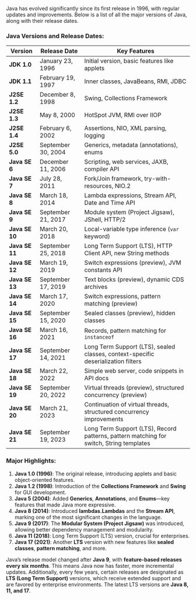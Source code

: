 Java has evolved significantly since its first release in 1996, with regular updates and improvements. Below is a list of all the major versions of Java, along with their release dates.

### **Java Versions and Release Dates:**

| **Version**  | **Release Date**          | **Key Features**                                |
|--------------|---------------------------|-------------------------------------------------|
| **JDK 1.0**  | January 23, 1996           | Initial version, basic features like applets    |
| **JDK 1.1**  | February 19, 1997          | Inner classes, JavaBeans, RMI, JDBC             |
| **J2SE 1.2** | December 8, 1998           | Swing, Collections Framework                    |
| **J2SE 1.3** | May 8, 2000                | HotSpot JVM, RMI over IIOP                      |
| **J2SE 1.4** | February 6, 2002           | Assertions, NIO, XML parsing, logging           |
| **J2SE 5.0** | September 30, 2004         | Generics, metadata (annotations), enums         |
| **Java SE 6**| December 11, 2006          | Scripting, web services, JAXB, compiler API     |
| **Java SE 7**| July 28, 2011              | Fork/Join framework, try-with-resources, NIO.2  |
| **Java SE 8**| March 18, 2014             | Lambda expressions, Stream API, Date and Time API|
| **Java SE 9**| September 21, 2017         | Module system (Project Jigsaw), JShell, HTTP/2   |
| **Java SE 10**| March 20, 2018            | Local-variable type inference (`var` keyword)   |
| **Java SE 11**| September 25, 2018        | Long Term Support (LTS), HTTP Client API, new String methods |
| **Java SE 12**| March 19, 2019            | Switch expressions (preview), JVM constants API |
| **Java SE 13**| September 17, 2019        | Text blocks (preview), dynamic CDS archives     |
| **Java SE 14**| March 17, 2020            | Switch expressions, pattern matching (preview)  |
| **Java SE 15**| September 15, 2020        | Sealed classes (preview), hidden classes        |
| **Java SE 16**| March 16, 2021            | Records, pattern matching for `instanceof`      |
| **Java SE 17**| September 14, 2021        | Long Term Support (LTS), sealed classes, context-specific deserialization filters |
| **Java SE 18**| March 22, 2022            | Simple web server, code snippets in API docs    |
| **Java SE 19**| September 20, 2022        | Virtual threads (preview), structured concurrency (preview) |
| **Java SE 20**| March 21, 2023            | Continuation of virtual threads, structured concurrency improvements |
| **Java SE 21**| September 19, 2023        | Long Term Support (LTS), Record patterns, pattern matching for switch, String templates |

### **Major Highlights:**
1. **Java 1.0 (1996)**: The original release, introducing applets and basic object-oriented features.
2. **Java 1.2 (1998)**: Introduction of the **Collections Framework** and **Swing** for GUI development.
3. **Java 5 (2004)**: Added **Generics**, **Annotations**, and **Enums**—key features that made Java more expressive.
4. **Java 8 (2014)**: Introduced **lambdas.Lambdas** and the **Stream API**, marking one of the most significant changes in the language.
5. **Java 9 (2017)**: The **Modular System (Project Jigsaw)** was introduced, allowing better dependency management and modularity.
6. **Java 11 (2018)**: Long Term Support (LTS) version, crucial for enterprises.
7. **Java 17 (2021)**: Another **LTS** version with new features like **sealed classes**, **pattern matching**, and more.

Java’s release model changed after **Java 9**, with **feature-based releases every six months**. This means Java now has faster, more incremental updates. Additionally, every few years, certain releases are designated as **LTS (Long Term Support)** versions, which receive extended support and are favored by enterprise environments. The latest LTS versions are **Java 8, 11, and 17**.